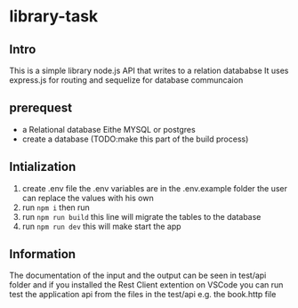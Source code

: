 # library-task
## Intro
This is a simple library node.js API that writes to a relation datababse
It uses express.js for routing and sequelize for database communcaion
## prerequest
- a Relational database Eithe MYSQL or postgres 
- create a database (TODO:make this part of the build process)  
## Intialization
1. create .env file the .env variables are in the .env.example folder the user can replace the values with his own
2. run `npm i` then run  
3. run `npm run build` this line will migrate the tables to the database
4. run `npm run dev` this will make start the app

## Information
The documentation of the input and the output can be seen in test/api folder and if you installed the Rest Client extention on VSCode you can run test the application api from the files in the test/api e.g. the book.http file